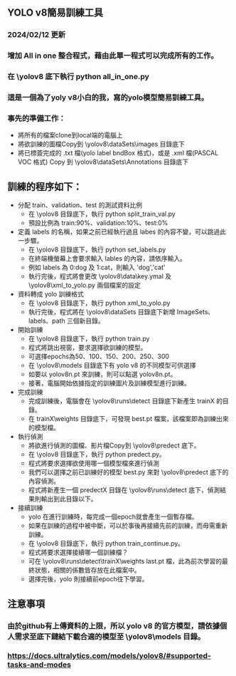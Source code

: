 ## YOLO v8簡易訓練工具

### 2024/02/12 更新
### 增加 All in one 整合程式，藉由此單一程式可以完成所有的工作。
### 在 \yolov8 底下執行 python all_in_one.py



### 這是一個為了yoly v8小白的我，寫的yolo模型簡易訓練工具。
### 事先的準備工作：
* 將所有的檔案clone到local端的電腦上
* 將欲訓練的圖檔Copy到 \yolov8\dataSets\images 目錄底下
* 將已標簽完成的 .txt 檔(yolo label bndBox 格式)，或是 .xml 檔(PASCAL VOC 格式) Copy 到 \yolov8\dataSets\Annotations 目錄底下
## 訓練的程序如下：
* 分配 train、validation、test 的測試資料比例
  * 在 \yolov8 目錄底下，執行 python split_train_val.py
  * 預設比例為 train:90%、validation:10%、test:0%
* 定義 labels 的名稱，如果之前已經執行過且 labes 的內容不變，可以跳過此一步驟。
  * 在 \yolov8 目錄底下，執行 python set_labels.py
  * 在終端機螢幕上會要求輸入 lables 的內容，請依序輸入。
  * 例如 labels 為 0:dog 及 1:cat，則輸入 'dog','cat'
  * 執行完後，程式將會更改 \yolov8\data\key.ymal 及 \yolov8\xml_to_yolo.py 兩個檔案的設定
* 資料轉成 yolo 訓練格式
  * 在 \yolov8 目錄底下，執行 python xml_to_yolo.py
  * 執行完後，程式將在 \yolov8\dataSets 目錄底下新增 ImageSets、labels、path 三個新目錄。
* 開始訓練
  * 在 \yolov8 目錄底下，執行 python train.py
  * 程式將跳出視窗，要求選擇欲訓練的模型。
  * 可選擇epochs為50、100、150、200、250、300
  * 在 \yolov8\models 目錄底下有 yolo v8 的不同模型可供選擇
  * 如要以 yolov8n.pt 來訓練，則可以點選 yolov8n.pt。
  * 接著，電腦開始依據指定的訓練圖片及訓練模型進行訓練。
* 完成訓練
  * 完成訓練後，電腦會在 \yolov8\runs\detect 目錄底下新產生 trainX 的目錄。
  * 在 trainX\weights 目錄底下，可發現 best.pt 檔案，該檔案即為訓練出來的模型檔。
* 執行偵測
  * 將欲進行偵測的圖檔、影片檔Copy到 \yolov8\predect 底下。
  * 在 \yolov8 目錄底下，執行 python predect.py。
  * 程式將要求選擇欲使用哪一個模型檔來進行偵測
  * 我們可以選擇之前已訓練好的模型 best.py 來對 \yolov8\predect 底下的內容偵測。
  * 程式將新產生一個 predectX 目錄在 \yolov8\runs\detect 底下，偵測結果則輸出到此目錄以下。
* 接續訓練
  * yolo 在進行訓練時，每完成一個epoch就會產生一個暫存檔。
  * 如果在訓練的過程中被中斷，可以於事後再接續先前的訓練，而毋需重新訓練。
  * 在 \yolov8 目錄底下，執行 python train_continue.py。
  * 程式將要求選擇接續哪一個訓練檔？
  * 可在 \yolov8\runs\detect\trainX\weights last.pt 檔，此為前次學習的最終狀態，相關的係數皆存放在此檔案中。
  * 選擇完後，yolo 則接續前epoch往下學習。
## 注意事項
### 由於github有上傳資料的上限，所以 yolo v8 的官方模型，請依據個人需求至底下鏈結下載合適的模型至 \yolov8\models 目錄。
### https://docs.ultralytics.com/models/yolov8/#supported-tasks-and-modes